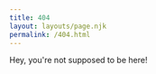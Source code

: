 ```yaml
---
title: 404
layout: layouts/page.njk
permalink: /404.html
---
```

Hey, you're not supposed to be here!
